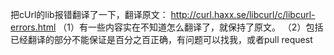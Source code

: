 
把cUrl的lib报错翻译了一下，翻译原文： http://curl.haxx.se/libcurl/c/libcurl-errors.html
（1）有一些内容实在不知道怎么翻译了，就保持了原文。
（2）包括已经翻译的部分不能保证是百分之百正确，有问题可以找我，或者pull request
